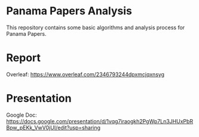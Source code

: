 # Panama Papers Analysis
This repository contains some basic algorithms and analysis process for Panama Papers.

# Report
Overleaf: https://www.overleaf.com/2346793244dpxmcjqxnsyg

# Presentation
Google Doc: https://docs.google.com/presentation/d/1vqg7iraogkh2PgWp7Ln3JHUxPbRBpw_pEKk_VwV0jUI/edit?usp=sharing 